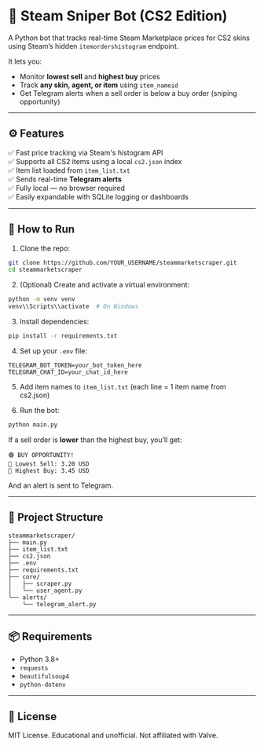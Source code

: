 # 🎯 Steam Sniper Bot (CS2 Edition)

A Python bot that tracks real-time Steam Marketplace prices for CS2 skins using Steam’s hidden `itemordershistogram` endpoint.

It lets you:
- Monitor **lowest sell** and **highest buy** prices
- Track **any skin, agent, or item** using `item_nameid`
- Get Telegram alerts when a sell order is below a buy order (sniping opportunity)

---

## ⚙️ Features

✅ Fast price tracking via Steam's histogram API  
✅ Supports all CS2 items using a local `cs2.json` index  
✅ Item list loaded from `item_list.txt`  
✅ Sends real-time **Telegram alerts**  
✅ Fully local — no browser required  
✅ Easily expandable with SQLite logging or dashboards

---

## 🚀 How to Run

1. Clone the repo:

```bash
git clone https://github.com/YOUR_USERNAME/steammarketscraper.git
cd steammarketscraper
```

2. (Optional) Create and activate a virtual environment:

```bash
python -m venv venv
venv\\Scripts\\activate  # On Windows
```

3. Install dependencies:

```bash
pip install -r requirements.txt
```

4. Set up your `.env` file:

```
TELEGRAM_BOT_TOKEN=your_bot_token_here
TELEGRAM_CHAT_ID=your_chat_id_here
```

5. Add item names to `item_list.txt` (each line = 1 item name from cs2.json)

6. Run the bot:

```bash
python main.py
```

If a sell order is **lower** than the highest buy, you’ll get:

```
🟢 BUY OPPORTUNITY!
🔻 Lowest Sell: 3.20 USD
🔺 Highest Buy: 3.45 USD
```

And an alert is sent to Telegram.

---

## 📁 Project Structure

```
steammarketscraper/
├── main.py
├── item_list.txt
├── cs2.json
├── .env
├── requirements.txt
├── core/
│   ├── scraper.py
│   └── user_agent.py
└── alerts/
    └── telegram_alert.py
```

---

## 📦 Requirements

- Python 3.8+
- `requests`
- `beautifulsoup4`
- `python-dotenv`

---

## 📜 License

MIT License. Educational and unofficial. Not affiliated with Valve.
